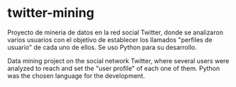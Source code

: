 # twitter-mining

Proyecto de mineria de datos en la red social Twitter, donde se analizaron varios usuarios con el objetivo de establecer los llamados
"perfiles de usuario" de cada uno de ellos. Se uso Python para su desarrollo.

Data mining project on the social network Twitter, where several users were analyzed to reach and set the "user profile" of each one
of them. Python was the chosen language for the development.
